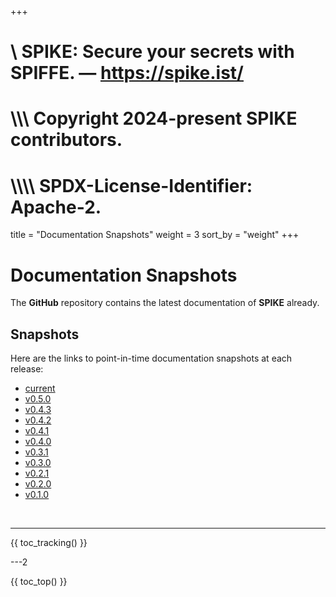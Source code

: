 +++
#    \\ SPIKE: Secure your secrets with SPIFFE. — https://spike.ist/
#  \\\\\ Copyright 2024-present SPIKE contributors.
# \\\\\\\ SPDX-License-Identifier: Apache-2.

title = "Documentation Snapshots"
weight = 3
sort_by = "weight"
+++

# Documentation Snapshots

The **GitHub** repository contains the latest documentation of **SPIKE** already.

## Snapshots

Here are the links to point-in-time documentation snapshots at each release:

* [current](https://github.com/spiffe/spike/tree/main/docs)
* [v0.5.0](https://github.com/spiffe/spike/tree/v0.5.0/docs)
* [v0.4.3](https://github.com/spiffe/spike/tree/v0.4.3/docs)
* [v0.4.2](https://github.com/spiffe/spike/tree/v0.4.2/docs)
* [v0.4.1](https://github.com/spiffe/spike/tree/v0.4.1/docs)
* [v0.4.0](https://github.com/spiffe/spike/tree/v0.4.0/docs)
* [v0.3.1](https://github.com/spiffe/spike/tree/v0.3.1/docs)
* [v0.3.0](https://github.com/spiffe/spike/tree/v0.3.0/docs)
* [v0.2.1](https://github.com/spiffe/spike/tree/v0.2.1/docs)
* [v0.2.0](https://github.com/spiffe/spike/tree/v0.2.0/docs)
* [v0.1.0](https://github.com/spiffe/spike/tree/v0.1.0/docs)

<p>&nbsp;</p>

----

{{ toc_tracking() }}

---2

{{ toc_top() }}
